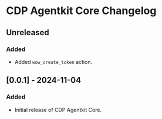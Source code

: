 # CDP Agentkit Core Changelog

## Unreleased

### Added

- Added `wow_create_token` action.

## [0.0.1] - 2024-11-04

### Added

- Initial release of CDP Agentkit Core.
